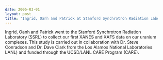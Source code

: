 ```yaml
---
date: 2005-03-01
layout: post
title: "Ingrid, Oanh and Patrick at Stanford Synchrotron Radiation Laboratory"
---
```


Ingrid, Oanh and Patrick went to the Stanford Synchrotron Radiation Laboratory (SSRL) to collect our first XANES and XAFS data on our uranium complexes. 
This study is carried out in collaboration with Dr. Steve Conradson and Dr. Dave Clark from the Los Alamos National Laboratories LANL) and funded through the UCSD/LANL CARE Program (CARE). 

